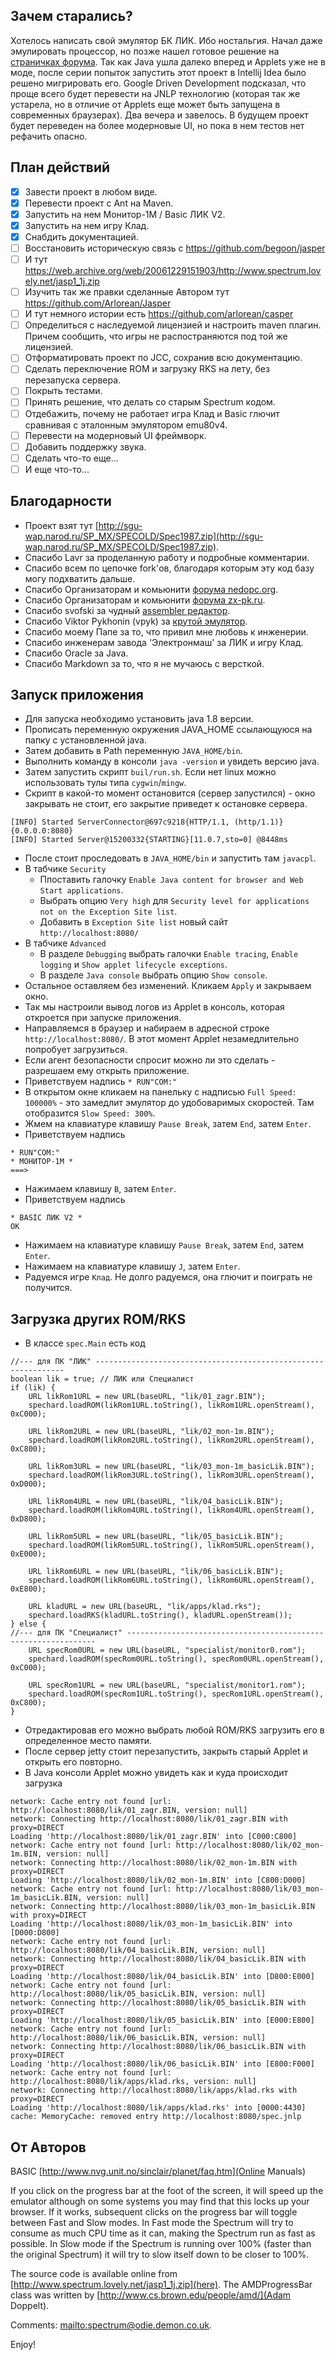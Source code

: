 Зачем старались?
----------------
Хотелось написать свой эмулятор БК ЛИК. Ибо ностальгия. Начал даже эмулировать процессор, 
но позже нашел готовое решение на [страничках форума](http://www.nedopc.org/forum/viewtopic.php?f=90&t=9475).
Так как Java ушла далеко вперед и Applets уже не в моде, после серии попыток 
запустить этот проект в Intellij Idea было решено мигрировать его. Google Driven Development 
подсказал, что проще всего будет перевести на JNLP технологию (которая так же устарела,
но в отличие от Applets еще может быть запущена в современных браузерах).
Два вечера и завелось. В будущем проект будет переведен на более модерновые UI, 
но пока в нем тестов нет рефачить опасно. 

План действий
-------------
- [x] Завести проект в любом виде.
- [x] Перевести проект c Ant на Maven.
- [x] Запустить на нем Монитор-1М / Basic ЛИК V2.
- [x] Запустить на нем игру Клад.
- [x] Снабдить документацией.
- [ ] Восстановить историческую связь с https://github.com/begoon/jasper 
- [ ] И тут https://web.archive.org/web/20061229151903/http://www.spectrum.lovely.net/jasp1_1j.zip
- [ ] Изучить так же правки сделанные Автором тут https://github.com/Arlorean/Jasper
- [ ] И тут немного истории есть https://github.com/arlorean/casper
- [ ] Определиться с наследуемой лицензией и настроить maven плагин.
      Причем сообщить, что игры не распостраняются под той же лицензией.
- [ ] Отформатировать проект по JCC, сохранив всю документацию.
- [ ] Сделать переключение ROM и загрузку RKS на лету, без перезапуска сервера.
- [ ] Покрыть тестами.
- [ ] Принять решение, что делать со старым Spectrum кодом.
- [ ] Отдебажить, почему не работает игра Клад и Basic глючит сравнивая с 
  эталонным эмулятором emu80v4. 
- [ ] Перевести на модерновый UI фреймворк.
- [ ] Добавить поддержку звука.
- [ ] Сделать что-то еще...
- [ ] И еще что-то...

Благодарности
-------------
- Проект взят тут [http://sgu-wap.narod.ru/SP_MX/SPECOLD/Spec1987.zip](http://sgu-wap.narod.ru/SP_MX/SPECOLD/Spec1987.zip).
- Спасибо Lavr за проделанную работу и подробные комментарии. 
- Спасибо всем по цепочке fork'ов, благодаря которым эту код базу могу подхватить дальше.     
- Спасибо Организаторам и комьюнити [форума nedopc.org](http://www.nedopc.org/forum).
- Спасибо Организаторам и комьюнити [форума zx-pk.ru](https://zx-pk.ru).
- Спасибо svofski за чудный [assembler редактор](https://svofski.github.io/pretty-8080-assembler/).
- Спасибо Viktor Pykhonin (vpyk) за [крутой эмулятор](https://github.com/vpyk/emu80v4).
- Спасибо моему Папе за то, что привил мне любовь к инженерии.
- Спасибо инженерам завода 'Электронмаш' за ЛИК и игру Клад.
- Спасибо Oracle за Java.
- Спасибо Markdown за то, что я не мучаюсь с версткой.

Запуск приложения
-----------------
- Для запуска необходимо установить java 1.8 версии.
- Прописать переменную окружения JAVA_HOME ссылающуюся на папку с установленной java.
- Затем добавить в Path переменную `JAVA_HOME/bin`.
- Выполнить команду в консоли `java -version` и увидеть версию java.   
- Затем запустить скрипт `buil/run.sh`. Если нет linux можно 
  использовать тулы типа `cygwin`/`mingw`.
- Скрипт в какой-то момент остановится (сервер запустился) - 
  окно закрывать не стоит, его закрытие приведет к остановке сервера.
```
[INFO] Started ServerConnector@697c9218{HTTP/1.1, (http/1.1)}{0.0.0.0:8080}
[INFO] Started Server@15200332{STARTING}[11.0.7,sto=0] @8448ms
```
- После стоит проследовать в `JAVA_HOME/bin` и запустить там `javacpl`.
- В табчике `Security` 
  + Ппоставить галочку `Enable Java content for browser and Web Start applications`.
  + Выбрать опцию `Very high` для `Security level for applications not on the Exception Site list`.
  + Добавить в `Exception Site list` новый сайт `http://localhost:8080/`
- В табчике `Advanced`
  + В разделе `Debugging` выбрать галочки `Enable tracing`, `Enable logging` и `Show applet lifecycle exceptions`.
  + В разделе `Java console` выбрать опцию `Show console`.
- Остальное оставляем без изменений. Кликаем `Apply` и закрываем окно. 
- Так мы настроили вывод логов из Applet в консоль, которая откроется при запуске приложения.
- Направляемся в браузер и набираем в адресной строке `http://localhost:8080/`. 
  В этот момент Applet незамедлительно попробует загрузиться.
- Если агент безопасности спросит можно ли это сделать - разрешаем ему открыть приложение.
- Приветствуем надпись `* RUN"COM:"`
- В открытом окне кликаем на панельку с надписью `Full Speed: 100000%` - это замедлит 
  эмулятор до удобоваримых скоростей. Там отобразится `Slow Speed: 300%`.
- Жмем на клавиатуре клавишу `Pause Break`, затем `End`, затем `Enter`.
- Приветствуем надпись
```
* RUN"COM:"
* МОНИТОР-1М *
===>
``` 
- Нажимаем клавишу `B`, затем `Enter`.
- Приветствуем надпись
```
* BASIC ЛИК V2 *
OK
``` 
- Нажимаем на клавиатуре клавишу `Pause Break`, затем `End`, затем `Enter`.
- Нажимаем на клавиатуре клавишу `J`, затем `Enter`. 
- Радуемся игре `Клад`. Не долго радуемся, она глючит и поиграть не получится.

Загрузка других ROM/RKS
-----------------------
- В классе `spec.Main` есть код
```
//--- для ПК "ЛИК" ---------------------------------------------------------------
boolean lik = true; // ЛИК или Специалист
if (lik) {
    URL likRom1URL = new URL(baseURL, "lik/01_zagr.BIN");
    spechard.loadROM(likRom1URL.toString(), likRom1URL.openStream(), 0xC000);

    URL likRom2URL = new URL(baseURL, "lik/02_mon-1m.BIN");
    spechard.loadROM(likRom2URL.toString(), likRom2URL.openStream(), 0xC800);

    URL likRom3URL = new URL(baseURL, "lik/03_mon-1m_basicLik.BIN");
    spechard.loadROM(likRom3URL.toString(), likRom3URL.openStream(), 0xD000);

    URL likRom4URL = new URL(baseURL, "lik/04_basicLik.BIN");
    spechard.loadROM(likRom4URL.toString(), likRom4URL.openStream(), 0xD800);

    URL likRom5URL = new URL(baseURL, "lik/05_basicLik.BIN");
    spechard.loadROM(likRom5URL.toString(), likRom5URL.openStream(), 0xE000);

    URL likRom6URL = new URL(baseURL, "lik/06_basicLik.BIN");
    spechard.loadROM(likRom6URL.toString(), likRom6URL.openStream(), 0xE800);

    URL kladURL = new URL(baseURL, "lik/apps/klad.rks");
    spechard.loadRKS(kladURL.toString(), kladURL.openStream());
} else {
//--- для ПК "Специалист" ---------------------------------------------------------------
    URL specRom0URL = new URL(baseURL, "specialist/monitor0.rom");
    spechard.loadROM(specRom0URL.toString(), specRom0URL.openStream(), 0xC000);

    URL specRom1URL = new URL(baseURL, "specialist/monitor1.rom");
    spechard.loadROM(specRom1URL.toString(), specRom1URL.openStream(), 0xC800);
}
```
- Отредактировав его можно выбрать любой ROM/RKS загрузить его в определенное место памяти.
- После сервер jetty стоит перезапустить, закрыть старый Applet и открыть его повторно.
- В Java консоли Applet можно увидеть как и куда происходит загрузка
```
network: Cache entry not found [url: http://localhost:8080/lik/01_zagr.BIN, version: null]
network: Connecting http://localhost:8080/lik/01_zagr.BIN with proxy=DIRECT
Loading 'http://localhost:8080/lik/01_zagr.BIN' into [C000:C800]
network: Cache entry not found [url: http://localhost:8080/lik/02_mon-1m.BIN, version: null]
network: Connecting http://localhost:8080/lik/02_mon-1m.BIN with proxy=DIRECT
Loading 'http://localhost:8080/lik/02_mon-1m.BIN' into [C800:D000]
network: Cache entry not found [url: http://localhost:8080/lik/03_mon-1m_basicLik.BIN, version: null]
network: Connecting http://localhost:8080/lik/03_mon-1m_basicLik.BIN with proxy=DIRECT
Loading 'http://localhost:8080/lik/03_mon-1m_basicLik.BIN' into [D000:D800]
network: Cache entry not found [url: http://localhost:8080/lik/04_basicLik.BIN, version: null]
network: Connecting http://localhost:8080/lik/04_basicLik.BIN with proxy=DIRECT
Loading 'http://localhost:8080/lik/04_basicLik.BIN' into [D800:E000]
network: Cache entry not found [url: http://localhost:8080/lik/05_basicLik.BIN, version: null]
network: Connecting http://localhost:8080/lik/05_basicLik.BIN with proxy=DIRECT
Loading 'http://localhost:8080/lik/05_basicLik.BIN' into [E000:E800]
network: Cache entry not found [url: http://localhost:8080/lik/06_basicLik.BIN, version: null]
network: Connecting http://localhost:8080/lik/06_basicLik.BIN with proxy=DIRECT
Loading 'http://localhost:8080/lik/06_basicLik.BIN' into [E800:F000]
network: Cache entry not found [url: http://localhost:8080/lik/apps/klad.rks, version: null]
network: Connecting http://localhost:8080/lik/apps/klad.rks with proxy=DIRECT
Loading 'http://localhost:8080/lik/apps/klad.rks' into [0000:4430]
cache: MemoryCache: removed entry http://localhost:8080/spec.jnlp
```

От Авторов
--------------

BASIC [http://www.nvg.unit.no/sinclair/planet/faq.htm](Online Manuals)

If you click on the progress bar at the foot of the screen, it will speed
up the emulator although on some systems you may find that this locks up
your browser. If it works, subsequent clicks on the progress bar will toggle
between Fast and Slow modes. In Fast mode the Spectrum will try to consume
as much CPU time as it can, making the Spectrum run as fast as possible. In
Slow mode if the Spectrum is running over 100% (faster than the
original Spectrum) it will try to slow itself down to be closer to 100%.

The source code is available online from 
[http://www.spectrum.lovely.net/jasp1_1j.zip](here). 
The AMDProgressBar class was written by [http://www.cs.brown.edu/people/amd/](Adam Doppelt).

Comments: [mailto:spectrum@odie.demon.co.uk](spectrum@odie.demon.co.uk).


Enjoy!